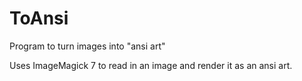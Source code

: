 # ToAnsi
Program to turn images into "ansi art"

Uses ImageMagick 7 to read in an image and render it as an ansi art.
